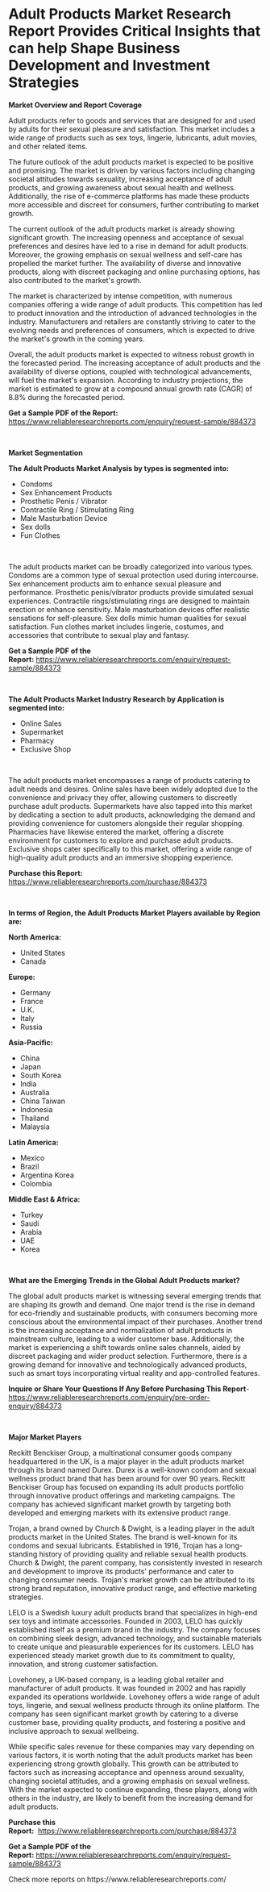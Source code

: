 <p><h1>Adult Products Market Research Report Provides Critical Insights that can help Shape Business Development and Investment Strategies</h1></p><p><strong>Market Overview and Report Coverage</strong></p>
<p><p>Adult products refer to goods and services that are designed for and used by adults for their sexual pleasure and satisfaction. This market includes a wide range of products such as sex toys, lingerie, lubricants, adult movies, and other related items.</p><p>The future outlook of the adult products market is expected to be positive and promising. The market is driven by various factors including changing societal attitudes towards sexuality, increasing acceptance of adult products, and growing awareness about sexual health and wellness. Additionally, the rise of e-commerce platforms has made these products more accessible and discreet for consumers, further contributing to market growth.</p><p>The current outlook of the adult products market is already showing significant growth. The increasing openness and acceptance of sexual preferences and desires have led to a rise in demand for adult products. Moreover, the growing emphasis on sexual wellness and self-care has propelled the market further. The availability of diverse and innovative products, along with discreet packaging and online purchasing options, has also contributed to the market's growth.</p><p>The market is characterized by intense competition, with numerous companies offering a wide range of adult products. This competition has led to product innovation and the introduction of advanced technologies in the industry. Manufacturers and retailers are constantly striving to cater to the evolving needs and preferences of consumers, which is expected to drive the market's growth in the coming years.</p><p>Overall, the adult products market is expected to witness robust growth in the forecasted period. The increasing acceptance of adult products and the availability of diverse options, coupled with technological advancements, will fuel the market's expansion. According to industry projections, the market is estimated to grow at a compound annual growth rate (CAGR) of 8.8% during the forecasted period.</p></p>
<p><strong>Get a Sample PDF of the Report:</strong> <a href="https://www.reliableresearchreports.com/enquiry/request-sample/884373">https://www.reliableresearchreports.com/enquiry/request-sample/884373</a></p>
<p>&nbsp;</p>
<p><strong>Market Segmentation</strong></p>
<p><strong>The Adult Products Market Analysis by types is segmented into:</strong></p>
<p><ul><li>Condoms</li><li>Sex Enhancement Products</li><li>Prosthetic Penis / Vibrator</li><li>Contractile Ring / Stimulating Ring</li><li>Male Masturbation Device</li><li>Sex dolls</li><li>Fun Clothes</li></ul></p>
<p>&nbsp;</p>
<p><p>The adult products market can be broadly categorized into various types. Condoms are a common type of sexual protection used during intercourse. Sex enhancement products aim to enhance sexual pleasure and performance. Prosthetic penis/vibrator products provide simulated sexual experiences. Contractile rings/stimulating rings are designed to maintain erection or enhance sensitivity. Male masturbation devices offer realistic sensations for self-pleasure. Sex dolls mimic human qualities for sexual satisfaction. Fun clothes market includes lingerie, costumes, and accessories that contribute to sexual play and fantasy.</p></p>
<p><strong>Get a Sample PDF of the Report:</strong>&nbsp;<a href="https://www.reliableresearchreports.com/enquiry/request-sample/884373">https://www.reliableresearchreports.com/enquiry/request-sample/884373</a></p>
<p>&nbsp;</p>
<p><strong>The Adult Products Market Industry Research by Application is segmented into:</strong></p>
<p><ul><li>Online Sales</li><li>Supermarket</li><li>Pharmacy</li><li>Exclusive Shop</li></ul></p>
<p>&nbsp;</p>
<p><p>The adult products market encompasses a range of products catering to adult needs and desires. Online sales have been widely adopted due to the convenience and privacy they offer, allowing customers to discreetly purchase adult products. Supermarkets have also tapped into this market by dedicating a section to adult products, acknowledging the demand and providing convenience for customers alongside their regular shopping. Pharmacies have likewise entered the market, offering a discrete environment for customers to explore and purchase adult products. Exclusive shops cater specifically to this market, offering a wide range of high-quality adult products and an immersive shopping experience.</p></p>
<p><strong>Purchase this Report:</strong>&nbsp; <a href="https://www.reliableresearchreports.com/purchase/884373">https://www.reliableresearchreports.com/purchase/884373</a></p>
<p>&nbsp;</p>
<p><strong>In terms of Region, the Adult Products Market Players available by Region are:</strong></p>
<p>
    <p> <strong> North America: </strong>
        <ul>
            <li>United States</li>
            <li>Canada</li>
        </ul>
        </p> 
    <p> <strong> Europe: </strong>
        <ul>
            <li>Germany</li>
            <li>France</li>
            <li>U.K.</li>
            <li>Italy</li>
            <li>Russia</li>
        </ul>
        </p> 
    <p> <strong> Asia-Pacific: </strong>
        <ul>
            <li>China</li>
            <li>Japan</li>
            <li>South Korea</li>
            <li>India</li>
            <li>Australia</li>
            <li>China Taiwan</li>
            <li>Indonesia</li>
            <li>Thailand</li>
            <li>Malaysia</li>
        </ul>
        </p> 
    <p> <strong> Latin America: </strong>
        <ul>
            <li>Mexico</li>
            <li>Brazil</li>
            <li>Argentina Korea</li>
            <li>Colombia</li>
        </ul>
        </p> 
    <p> <strong> Middle East & Africa: </strong>
        <ul>
            <li>Turkey</li>
            <li>Saudi</li>
            <li>Arabia</li>
            <li>UAE</li>
            <li>Korea</li>
        </ul>
    </p>
    </p>
<p>&nbsp;</p>
<p><strong>What are the Emerging Trends in the Global Adult Products market?</strong></p>
<p><p>The global adult products market is witnessing several emerging trends that are shaping its growth and demand. One major trend is the rise in demand for eco-friendly and sustainable products, with consumers becoming more conscious about the environmental impact of their purchases. Another trend is the increasing acceptance and normalization of adult products in mainstream culture, leading to a wider customer base. Additionally, the market is experiencing a shift towards online sales channels, aided by discreet packaging and wider product selection. Furthermore, there is a growing demand for innovative and technologically advanced products, such as smart toys incorporating virtual reality and app-controlled features.</p></p>
<p><strong>Inquire or Share Your Questions If Any Before Purchasing This Report</strong>- <a href="https://www.reliableresearchreports.com/enquiry/pre-order-enquiry/884373">https://www.reliableresearchreports.com/enquiry/pre-order-enquiry/884373</a></p>
<p>&nbsp;</p>
<p><strong>Major Market Players</strong></p>
<p><p>Reckitt Benckiser Group, a multinational consumer goods company headquartered in the UK, is a major player in the adult products market through its brand named Durex. Durex is a well-known condom and sexual wellness product brand that has been around for over 90 years. Reckitt Benckiser Group has focused on expanding its adult products portfolio through innovative product offerings and marketing campaigns. The company has achieved significant market growth by targeting both developed and emerging markets with its extensive product range.</p><p>Trojan, a brand owned by Church & Dwight, is a leading player in the adult products market in the United States. The brand is well-known for its condoms and sexual lubricants. Established in 1916, Trojan has a long-standing history of providing quality and reliable sexual health products. Church & Dwight, the parent company, has consistently invested in research and development to improve its products' performance and cater to changing consumer needs. Trojan's market growth can be attributed to its strong brand reputation, innovative product range, and effective marketing strategies.</p><p>LELO is a Swedish luxury adult products brand that specializes in high-end sex toys and intimate accessories. Founded in 2003, LELO has quickly established itself as a premium brand in the industry. The company focuses on combining sleek design, advanced technology, and sustainable materials to create unique and pleasurable experiences for its customers. LELO has experienced steady market growth due to its commitment to quality, innovation, and strong customer satisfaction.</p><p>Lovehoney, a UK-based company, is a leading global retailer and manufacturer of adult products. It was founded in 2002 and has rapidly expanded its operations worldwide. Lovehoney offers a wide range of adult toys, lingerie, and sexual wellness products through its online platform. The company has seen significant market growth by catering to a diverse customer base, providing quality products, and fostering a positive and inclusive approach to sexual wellbeing.</p><p>While specific sales revenue for these companies may vary depending on various factors, it is worth noting that the adult products market has been experiencing strong growth globally. This growth can be attributed to factors such as increasing acceptance and openness around sexuality, changing societal attitudes, and a growing emphasis on sexual wellness. With the market expected to continue expanding, these players, along with others in the industry, are likely to benefit from the increasing demand for adult products.</p></p>
<p><strong>Purchase this Report:</strong>&nbsp;&nbsp;<a href="https://www.reliableresearchreports.com/purchase/884373">https://www.reliableresearchreports.com/purchase/884373</a></p>
<p></p>
<p><strong>Get a Sample PDF of the Report:</strong>&nbsp;<a href="https://www.reliableresearchreports.com/enquiry/request-sample/884373">https://www.reliableresearchreports.com/enquiry/request-sample/884373</a></p>
<p>Check more reports on https://www.reliableresearchreports.com/</p>